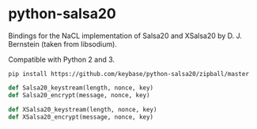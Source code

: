 python-salsa20
==============

Bindings for the NaCL implementation of Salsa20 and XSalsa20 by D. J. Bernstein (taken from libsodium).

Compatible with Python 2 and 3.

`pip install https://github.com/keybase/python-salsa20/zipball/master`

```python
def Salsa20_keystream(length, nonce, key)
def Salsa20_encrypt(message, nonce, key)

def XSalsa20_keystream(length, nonce, key)
def XSalsa20_encrypt(message, nonce, key)
```
